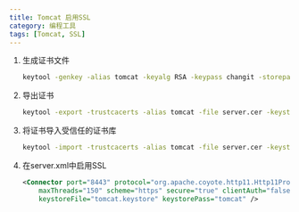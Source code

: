 ```yaml
---
title: Tomcat 启用SSL
category: 编程工具
tags: [Tomcat, SSL]
---
```


1. 生成证书文件

    ```bash
    keytool -genkey -alias tomcat -keyalg RSA -keypass changit -storepass changit -keystore server.keystore -validity 3600
    ```

2. 导出证书

    ```bash
    keytool -export -trustcacerts -alias tomcat -file server.cer -keystore  server.keystore -storepass changit
    ```

3. 将证书导入受信任的证书库

    ```bash
    keytool -import -trustcacerts -alias tomcat -file server.cer -keystore  $JAVA_HOME/jre/lib/security/cacerts -storepass changeit
    ```

4. 在server.xml中启用SSL

    ```xml
    <Connector port="8443" protocol="org.apache.coyote.http11.Http11Protocol" SSLEnabled="true"
        maxThreads="150" scheme="https" secure="true" clientAuth="false" sslProtocol="TLS"
        keystoreFile="tomcat.keystore" keystorePass="tomcat" />
    ```
